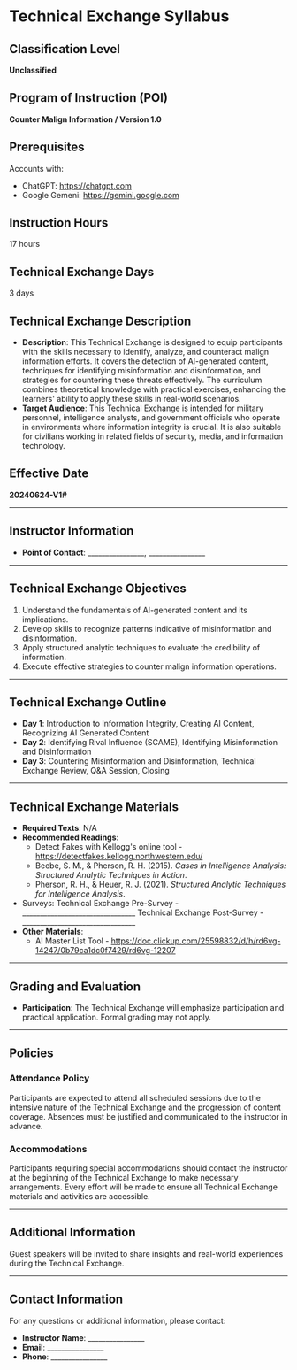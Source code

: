 # Technical Exchange Syllabus

## Classification Level
**Unclassified**

## Program of Instruction (POI)
**Counter Malign Information / Version 1.0**

## Prerequisites
Accounts with:
- ChatGPT: https://chatgpt.com
- Google Gemeni: https://gemini.google.com

## Instruction Hours
17 hours

## Technical Exchange Days
3 days

## Technical Exchange Description
- **Description**: This Technical Exchange is designed to equip participants with the skills necessary to identify, analyze, and counteract malign information efforts. It covers the detection of AI-generated content, techniques for identifying misinformation and disinformation, and strategies for countering these threats effectively. The curriculum combines theoretical knowledge with practical exercises, enhancing the learners' ability to apply these skills in real-world scenarios.
- **Target Audience**: This Technical Exchange is intended for military personnel, intelligence analysts, and government officials who operate in environments where information integrity is crucial. It is also suitable for civilians working in related fields of security, media, and information technology.

## Effective Date
**20240624-V1#**

---

## Instructor Information
- **Point of Contact**: ________________, ________________

---

## Technical Exchange Objectives
1. Understand the fundamentals of AI-generated content and its implications.
2. Develop skills to recognize patterns indicative of misinformation and disinformation.
3. Apply structured analytic techniques to evaluate the credibility of information.
4. Execute effective strategies to counter malign information operations.

---

## Technical Exchange Outline
- **Day 1**: Introduction to Information Integrity, Creating AI Content, Recognizing AI Generated Content
- **Day 2**: Identifying Rival Influence (SCAME), Identifying Misinformation and Disinformation
- **Day 3**: Countering Misinformation and Disinformation, Technical Exchange Review, Q&A Session, Closing

---

## Technical Exchange Materials
- **Required Texts**: N/A
- **Recommended Readings**: 
	- Detect Fakes with Kellogg's online tool - https://detectfakes.kellogg.northwestern.edu/ 
	- Beebe, S. M., & Pherson, R. H. (2015). *Cases in Intelligence Analysis: Structured Analytic Techniques in Action*.
	- Pherson, R. H., & Heuer, R. J. (2021). *Structured Analytic Techniques for Intelligence Analysis*.
- Surveys:
    Technical Exchange Pre-Survey - ________________________________
    Technical Exchange Post-Survey - ________________________________
- **Other Materials**: 	
	- AI Master List Tool - https://doc.clickup.com/25598832/d/h/rd6vg-14247/0b79ca1dc0f7429/rd6vg-12207

---

## Grading and Evaluation
- **Participation**: The Technical Exchange will emphasize participation and practical application. Formal grading may not apply.

---

## Policies
### Attendance Policy
Participants are expected to attend all scheduled sessions due to the intensive nature of the Technical Exchange and the progression of content coverage. Absences must be justified and communicated to the instructor in advance.

### Accommodations
Participants requiring special accommodations should contact the instructor at the beginning of the Technical Exchange to make necessary arrangements. Every effort will be made to ensure all Technical Exchange materials and activities are accessible.

---

## Additional Information
Guest speakers will be invited to share insights and real-world experiences during the Technical Exchange.

---

## Contact Information
For any questions or additional information, please contact:
- **Instructor Name**: ________________
- **Email**: ________________
- **Phone**: ________________

